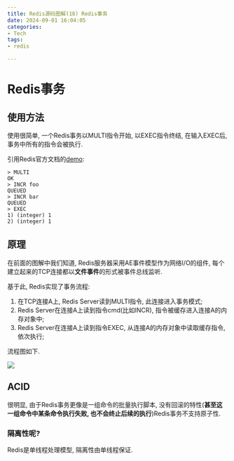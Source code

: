 ```yaml
---
title: Redis源码图解(18) Redis事务
date: 2024-09-01 16:04:05
categories:
- Tech
tags:
- redis

---
```


# Redis事务

## 使用方法

使用很简单, 一个Redis事务以MULTI指令开始, 以EXEC指令终结, 在输入EXEC后, 事务中所有的指令会被执行.

引用Redis官方文档的[demo](https://redis.io/docs/latest/develop/interact/transactions/):

```shel
> MULTI
OK
> INCR foo
QUEUED
> INCR bar
QUEUED
> EXEC
1) (integer) 1
2) (integer) 1
```

## 原理

在前面的图解中我们知道, Redis服务器采用AE事件模型作为网络I/O的组件, 每个建立起来的TCP连接都以**文件事件**的形式被事件总线监听.

基于此, Redis实现了事务流程:

1. 在TCP连接A上, Redis Server读到MULTI指令, 此连接进入事务模式;
2. Redis Server在连接A上读到指令cmd(比如INCR), 指令被缓存进入连接A的内存对象中;
3. Redis Server在连接A上读到指令EXEC, 从连接A的内存对象中读取缓存指令, 依次执行;

流程图如下.

![](redis_tx_process.png)

## ACID

很明显, 由于Redis事务更像是一组命令的批量执行脚本, 没有回滚的特性(**甚至这一组命令中某条命令执行失败, 也不会终止后续的执行**)Redis事务不支持原子性.

### 隔离性呢?

Redis是单线程处理模型, 隔离性由单线程保证.
